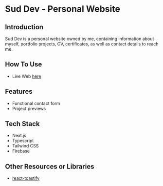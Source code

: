 # Sud Dev - Personal Website

## Introduction

Sud Dev is a personal website owned by me, containing information about myself, portfolio projects, CV, certificates, as well as contact details to reach me.

## How To Use

- Live Web [here](https://sud-dev.vercel.app/)

## Features

- Functional contact form
- Project previews

## Tech Stack

- Next.js
- Typescript
- Tailwind CSS
- Firebase

## Other Resources or Libraries

- [react-toastify](https://fkhadra.github.io/react-toastify)
